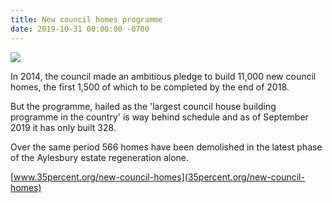 ```yaml
---
title: New council homes programme
date: 2019-10-31 00:00:00 -0700
---
```

![](http://35percent.org/img/1500councilhomes.png)

In 2014, the council made an ambitious pledge to build 11,000 new council homes, the first 1,500 of which to be completed by the end of 2018. 

But the programme, hailed as the 'largest council house building programme in the country' is way behind schedule and as of September 2019 it has only built 328. 

Over the same period 566 homes have been demolished in the latest phase of the Aylesbury estate regeneration alone.

[www.35percent.org/new-council-homes](35percent.org/new-council-homes)
